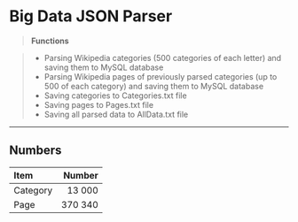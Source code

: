 Big Data JSON Parser
===================

> **Functions**

> - Parsing Wikipedia categories (500 categories of each letter) and saving them to MySQL database
> - Parsing Wikipedia pages of previously parsed categories (up to 500 of each category) and saving them to MySQL database
> - Saving categories to Categories.txt file
> - Saving pages to Pages.txt file
> - Saving all parsed data to AllData.txt file

----------


Numbers
-------------

| Item     | Number |
| :------- | ----:  |
| Category | 13 000 |
| Page     |370 340 |
